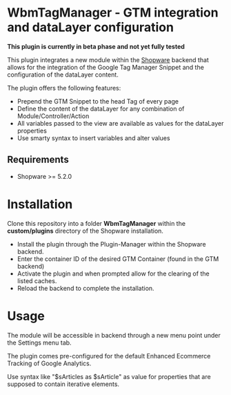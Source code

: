 WbmTagManager - GTM integration and dataLayer configuration
=====
**This plugin is currently in beta phase and not yet fully tested**

This plugin integrates a new module within the [Shopware](https://www.shopware.de) backend that allows for the integration 
of the Google Tag Manager Snippet and the configuration of the dataLayer content.

The plugin offers the following features:

* Prepend the GTM Snippet to the head Tag of every page
* Define the content of the dataLayer for any combination of Module/Controller/Action
* All variables passed to the view are available as values for the dataLayer properties
* Use smarty syntax to insert variables and alter values

Requirements
-----
* Shopware >= 5.2.0

Installation
====
Clone this repository into a folder **WbmTagManager** within the **custom/plugins** directory of the Shopware installation.

* Install the plugin through the Plugin-Manager within the Shopware backend. 
* Enter the container ID of the desired GTM Container (found in the GTM backend)
* Activate the plugin and when prompted allow for the clearing of the listed caches.
* Reload the backend to complete the installation.

Usage
=====
The module will be accessible in backend through a new menu point under the Settings menu tab.

The plugin comes pre-configured for the default Enhanced Ecommerce Tracking of Google Analytics.

Use syntax like "$sArticles as $sArticle" as value for properties that are supposed to contain iterative elements.
